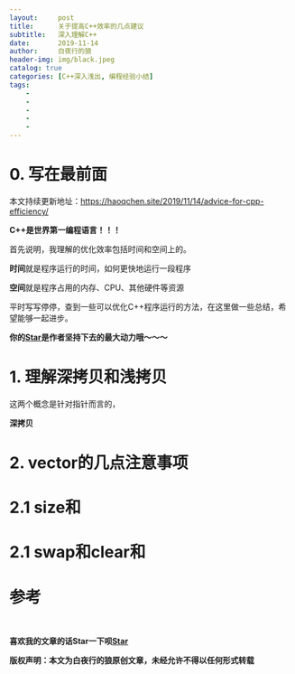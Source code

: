 ```yaml
---
layout:     post
title:      关于提高C++效率的几点建议 
subtitle:   深入理解C++
date:       2019-11-14
author:     白夜行的狼
header-img: img/black.jpeg
catalog: true
categories: [C++深入浅出, 编程经验小结]
tags:
    - 
    - 
    - 
    - 
    - 
--- 
```


# 0. 写在最前面
本文持续更新地址：<https://haoqchen.site/2019/11/14/advice-for-cpp-efficiency/>

**C++是世界第一编程语言！！！**

首先说明，我理解的优化效率包括时间和空间上的。

**时间**就是程序运行的时间，如何更快地运行一段程序

**空间**就是程序占用的内存、CPU、其他硬件等资源

平时写写停停，查到一些可以优化C++程序运行的方法，在这里做一些总结，希望能够一起进步。

**你的[Star](https://github.com/HaoQChen/HaoQChen.github.io)是作者坚持下去的最大动力哦～～～**

# 1. 理解深拷贝和浅拷贝

这两个概念是针对指针而言的，

**深拷贝**

# 2. vector的几点注意事项

# 2.1 size和

# 2.1 swap和clear和


# 参考

<br>

**喜欢我的文章的话Star一下呗[Star](https://github.com/HaoQChen/HaoQChen.github.io)**

**版权声明：本文为白夜行的狼原创文章，未经允许不得以任何形式转载**
